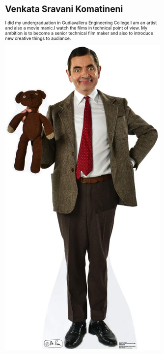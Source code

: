 #  Venkata Sravani Komatineni
I did my undergraduation in Gudlavalleru Engineering College.I am an artist and also a movie manic.I watch the films in technical point of view.
My ambition is to become a senior technical film maker and also to introduce new creative things to audiance.

![Mrbean](images/mrbean.jpg)